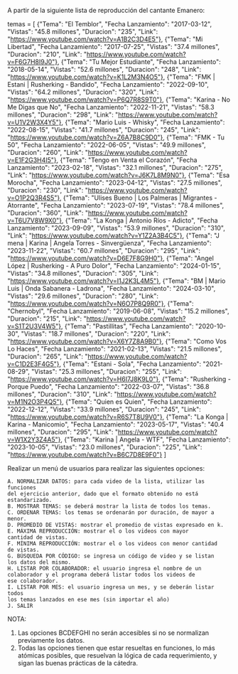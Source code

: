 A partir de la siguiente lista de reproducción del cantante Emanero:

temas = [
{"Tema": "El Temblor", "Fecha Lanzamiento": "2017-03-12", "Vistas":
"45.8 millones", "Duracion": "235", "Link":
"https://www.youtube.com/watch?v=A1B2C3D4E5"},
{"Tema": "Mi Libertad", "Fecha Lanzamiento": "2017-07-25",
"Vistas": "37.4 millones", "Duracion": "210", "Link":
"https://www.youtube.com/watch?v=F6G7H8I9J0"},
{"Tema": "Tu Mejor Estudiante", "Fecha Lanzamiento": "2018-05-14",
"Vistas": "52.6 millones", "Duracion": "248", "Link":
"https://www.youtube.com/watch?v=K1L2M3N4O5"},
{"Tema": "FMK | Estani | Rusherking - Bandido", "Fecha
Lanzamiento": "2022-09-10", "Vistas": "64.2 millones", "Duracion":
"320", "Link": "https://www.youtube.com/watch?v=P6Q7R8S9T0"},
{"Tema": "Karina - No Me Digas que No", "Fecha Lanzamiento":
"2022-11-21", "Vistas": "58.3 millones", "Duracion": "298", "Link":
"https://www.youtube.com/watch?v=U1V2W3X4Y5"},
{"Tema": "Mario Luis - Whisky", "Fecha Lanzamiento": "2022-08-15",
"Vistas": "41.7 millones", "Duracion": "245", "Link":
"https://www.youtube.com/watch?v=Z6A7B8C9D0"},
{"Tema": "FMK - Tu 50", "Fecha Lanzamiento": "2022-06-05",
"Vistas": "49.9 millones", "Duracion": "260", "Link":
"https://www.youtube.com/watch?v=E1F2G3H4I5"},
{"Tema": "Tengo en Venta el Corazón", "Fecha Lanzamiento":
"2023-02-18", "Vistas": "32.1 millones", "Duracion": "275", "Link":
"https://www.youtube.com/watch?v=J6K7L8M9N0"},
{"Tema": "Esa Morocha", "Fecha Lanzamiento": "2023-04-12",
"Vistas": "27.5 millones", "Duracion": "230", "Link":
"https://www.youtube.com/watch?v=O1P2Q3R4S5"},
{"Tema": "Ulises Bueno | Los Palmeras | Migrantes - Atorrante",
"Fecha Lanzamiento": "2023-07-19", "Vistas": "78.4 millones",
"Duracion": "360", "Link":
"https://www.youtube.com/watch?v=T6U7V8W9X0"},
{"Tema": "La Konga | Antonio Ríos - Adicto", "Fecha Lanzamiento":
"2023-09-09", "Vistas": "53.9 millones", "Duracion": "310", "Link":
"https://www.youtube.com/watch?v=Y1Z2A3B4C5"},
{"Tema": "J mena | Karina | Angela Torres - Sinvergüenza", "Fecha
Lanzamiento": "2023-11-22", "Vistas": "60.7 millones", "Duracion":
"295", "Link": "https://www.youtube.com/watch?v=D6E7F8G9H0"},
{"Tema": "Angel López | Rusherking - A Puro Dolor", "Fecha
Lanzamiento": "2024-01-15", "Vistas": "34.8 millones", "Duracion":
"305", "Link": "https://www.youtube.com/watch?v=I1J2K3L4M5"},
{"Tema": "BM | Mario Luis | Onda Sabanera - Ladrona", "Fecha
Lanzamiento": "2024-03-10", "Vistas": "29.6 millones", "Duracion":
"280", "Link": "https://www.youtube.com/watch?v=N6O7P8Q9R0"},
{"Tema": "Chernobyl", "Fecha Lanzamiento": "2019-06-08", "Vistas":
"15.2 millones", "Duracion": "215", "Link":
"https://www.youtube.com/watch?v=S1T2U3V4W5"},
{"Tema": "Pastillitas", "Fecha Lanzamiento": "2020-10-30",
"Vistas": "18.7 millones", "Duracion": "220", "Link":
"https://www.youtube.com/watch?v=X6Y7Z8A9B0"},
{"Tema": "Como Vos Lo Haces", "Fecha Lanzamiento": "2021-02-13",
"Vistas": "21.5 millones", "Duracion": "265", "Link":
"https://www.youtube.com/watch?v=C1D2E3F4G5"},
{"Tema": "Estani - Sola", "Fecha Lanzamiento": "2021-08-29",
"Vistas": "25.3 millones", "Duracion": "255", "Link":
"https://www.youtube.com/watch?v=H6I7J8K9L0"},
{"Tema": "Rusherking - Porque Puedo", "Fecha Lanzamiento":
"2022-03-07", "Vistas": "36.8 millones", "Duracion": "310", "Link":
"https://www.youtube.com/watch?v=M1N2O3P4Q5"},
{"Tema": "Quien es Quien", "Fecha Lanzamiento": "2022-12-12",
"Vistas": "33.9 millones", "Duracion": "245", "Link":
"https://www.youtube.com/watch?v=R6S7T8U9V0"},
{"Tema": "La Konga | Karina - Manicomio", "Fecha Lanzamiento":
"2023-05-17", "Vistas": "40.4 millones", "Duracion": "295", "Link":
"https://www.youtube.com/watch?v=W1X2Y3Z4A5"},
{"Tema": "Karina | Angela - WTF", "Fecha Lanzamiento":
"2023-10-05", "Vistas": "23.0 millones", "Duracion": "225", "Link":
"https://www.youtube.com/watch?v=B6C7D8E9F0"}
]

Realizar un menú de usuarios para realizar las siguientes opciones:

    A. NORMALIZAR DATOS: para cada video de la lista, utilizar las funciones
    del ejercicio anterior, dado que el formato obtenido no está
    estandarizado.
    B. MOSTRAR TEMAS: se deberá mostrar la lista de todos los temas.
    C. ORDENAR TEMAS: los temas se ordenarán por duración, de mayor a
    menor.
    D. PROMEDIO DE VISTAS: mostrar el promedio de vistas expresado en k.
    E. MÁXIMA REPRODUCCIÓN: mostrar el o los videos con mayor
    cantidad de vistas.
    F. MÍNIMA REPRODUCCIÓN: mostrar el o los videos con menor cantidad
    de vistas.
    G. BÚSQUEDA POR CÓDIGO: se ingresa un código de video y se listan
    los datos del mismo.
    H. LISTAR POR COLABORADOR: el usuario ingresa el nombre de un
    colaborador y el programa deberá listar todos los videos de
    ese colaborador.
    I. LISTAR POR MES: el usuario ingresa un mes, y se deberán listar todos
    los temas lanzados en ese mes (sin importar el año)
    J. SALIR

NOTA:
1. Las opciones BCDEFGHI no serán accesibles si no se normalizan
previamente los datos.
2. Todas las opciones tienen que estar resueltas en funciones, lo más
atómicas posibles, que resuelvan la lógica de cada requerimiento, y sigan las
buenas prácticas de la cátedra.
